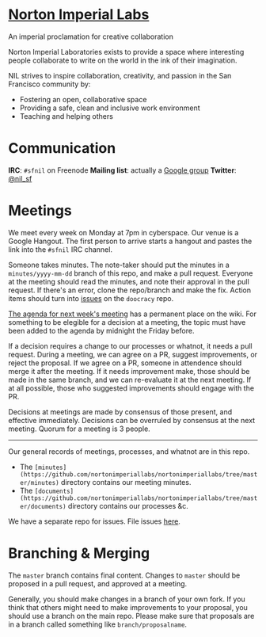 [Norton Imperial Labs](http://nortonimperiallabs.org/)
======================
An imperial proclamation for creative collaboration

Norton Imperial Laboratories exists to provide a space where interesting people collaborate to write on the world in the ink of their imagination.

NIL strives to inspire collaboration, creativity, and passion in the San Francisco community by:

* Fostering an open, collaborative space 
* Providing a safe, clean and inclusive work environment
* Teaching and helping others


Communication
=============

**IRC**: `#sfnil` on Freenode
**Mailing list**: actually a [Google group](https://groups.google.com/forum/#!forum/sfhackerspace)
**Twitter**: [@nil_sf](https://twitter.com/nil_sf)


Meetings
========

We meet every week on Monday at 7pm in cyberspace. Our venue is a Google Hangout. The first person to arrive starts a hangout and pastes the link into the `#sfnil` IRC channel.

Someone takes minutes. The note-taker should put the minutes in a `minutes/yyyy-mm-dd` branch of this repo, and make a pull request. Everyone at the meeting should read the minutes, and note their approval in the pull request. If there's an error, clone the repo/branch and make the fix. Action items should turn into [issues](https://github.com/nortonimperiallabs/doocracy) on the `doocracy` repo.

[The agenda for next week's meeting](http://wiki.nortonimperiallabs.org/next-meeting-agenda) has a permanent place on the wiki. For something to be elegible for a decision at a meeting, the topic must have been added to the agenda by midnight the Friday before.

If a decision requires a change to our processes or whatnot, it needs a pull request. During a meeting, we can agree on a PR, suggest improvements, or reject the proposal. If we agree on a PR, someone in attendence should merge it after the meeting. If it needs improvement make, those should be made in the same branch, and we can re-evaluate it at the next meeting. If at all possible, those who suggested improvements should engage with the PR.

Decisions at meetings are made by consensus of those present, and effective immediately. Decisions can be overruled by consensus at the next meeting. Quorum for a meeting is 3 people.

* * * * *

Our general records of meetings, processes, and whatnot are in this repo. 

* The `[minutes](https://github.com/nortonimperiallabs/nortonimperiallabs/tree/master/minutes)` directory contains our meeting minutes.
* The `[documents](https://github.com/nortonimperiallabs/nortonimperiallabs/tree/master/documents)` directory contains our processes &c.

We have a separate repo for issues. File issues [here](https://github.com/nortonimperiallabs/doocracy).


Branching & Merging
===================

The `master` branch contains final content. Changes to `master` should be proposed in a pull request, and approved at a meeting.

Generally, you should make changes in a branch of your own fork. If you think that others might need to make improvements to your proposal, you should use a branch on the main repo. Please make sure that proposals are in a branch called something like `branch/proposalname`.

